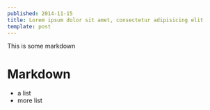 ```yaml
---
published: 2014-11-15
title: Lorem ipsum dolor sit amet, consectetur adipisicing elit
template: post
---
```


This is some markdown

# Markdown

* a list
* more list


